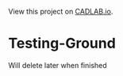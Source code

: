 View this project on [CADLAB.io](https://cadlab.io/node/763). 

# Testing-Ground
Will delete later when finished
